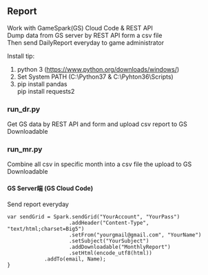 ## Report
Work with GameSpark(GS) Cloud Code & REST API  
Dump data from GS server by REST API form a csv file  
Then send DailyReport everyday to game administrator
  
Install tip:  
1. python 3 (https://www.python.org/downloads/windows/)  
2. Set System PATH (C:\Python37 & C:\Pyhton36\Scripts)  
3. 	pip install pandas  
	pip install requests2  
	  
### run_dr.py  
Get GS data by REST API and form and upload csv report to GS Downloadable
  
### run_mr.py  
Combine all csv in specific month into a csv file the upload to GS Downloadable
  
#### GS Server端 (GS Cloud Code)  
Send report everyday  

```
var sendGrid = Spark.sendGrid("YourAccount", "YourPass")
                    .addHeader("Content-Type", "text/html;charset=Big5")
                    .setFrom("yourgmail@gmail.com", "YourName")
                    .setSubject("YourSubject")
                    .addDownloadable("MonthlyReport")
                    .setHtml(encode_utf8(html))
		    .addTo(email, Name);
}
```
